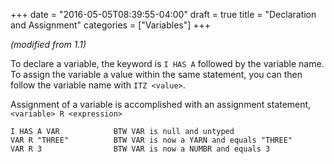 +++
date = "2016-05-05T08:39:55-04:00"
draft = true
title = "Declaration and Assignment"
categories = ["Variables"]
+++

_(modified from 1.1)_

To declare a variable, the keyword is `I HAS A` followed by the variable name. To assign the variable a value within the same statement, you can then follow the variable name with `ITZ <value>`.

Assignment of a variable is accomplished with an assignment statement, `<variable> R <expression>`

```
I HAS A VAR            BTW VAR is null and untyped
VAR R "THREE"          BTW VAR is now a YARN and equals "THREE"
VAR R 3                BTW VAR is now a NUMBR and equals 3
```

